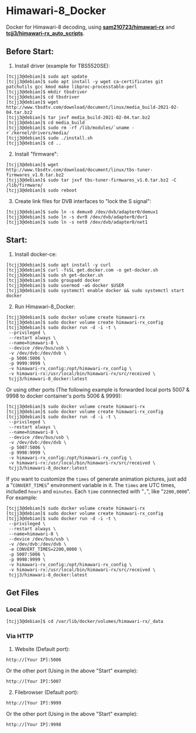 # Himawari-8_Docker
Docker for Himawari-8 decoding, using [**sam210723/himawari-rx**](https://github.com/sam210723/himawari-rx) and [**tcjj3/himawari-rx_auto_scripts**](https://github.com/tcjj3/himawari-rx_auto_scripts).


## Before Start:

1. Install driver (example for TBS5520SE):
```
[tcjj3@debian]$ sudo apt update
[tcjj3@debian]$ sudo apt install -y wget ca-certificates git patchutils gcc kmod make libproc-processtable-perl
[tcjj3@debian]$ mkdir tbsdriver
[tcjj3@debian]$ cd tbsdriver
[tcjj3@debian]$ wget http://www.tbsdtv.com/download/document/linux/media_build-2021-02-04.tar.bz2
[tcjj3@debian]$ tar jxvf media_build-2021-02-04.tar.bz2
[tcjj3@debian]$ cd media_build
[tcjj3@debian]$ sudo rm -rf /lib/modules/`uname -r`/kernel/drivers/media/
[tcjj3@debian]$ sudo ./install.sh
[tcjj3@debian]$ cd ..
```

2. Install "firmware":
```
[tcjj3@debian]$ wget http://www.tbsdtv.com/download/document/linux/tbs-tuner-firmwares_v1.0.tar.bz2
[tcjj3@debian]$ sudo tar jxvf tbs-tuner-firmwares_v1.0.tar.bz2 -C /lib/firmware/
[tcjj3@debian]$ sudo reboot
```

3. Create link files for DVB interfaces to "lock the S signal":
```
[tcjj3@debian]$ sudo ln -s demux0 /dev/dvb/adapter0/demux1
[tcjj3@debian]$ sudo ln -s dvr0 /dev/dvb/adapter0/dvr1
[tcjj3@debian]$ sudo ln -s net0 /dev/dvb/adapter0/net1
```


## Start:

1. Install docker-ce:
```
[tcjj3@debian]$ sudo apt install -y curl
[tcjj3@debian]$ curl -fsSL get.docker.com -o get-docker.sh
[tcjj3@debian]$ sudo sh get-docker.sh
[tcjj3@debian]$ sudo groupadd docker
[tcjj3@debian]$ sudo usermod -aG docker $USER
[tcjj3@debian]$ sudo systemctl enable docker && sudo systemctl start docker
```

2. Run Himawari-8_Docker:
```
[tcjj3@debian]$ sudo docker volume create himawari-rx
[tcjj3@debian]$ sudo docker volume create himawari-rx_config
[tcjj3@debian]$ sudo docker run -d -i -t \
 --privileged \
 --restart always \
 --name=himawari-8 \
 --device /dev/bus/usb \
 -v /dev/dvb:/dev/dvb \
 -p 5006:5006 \
 -p 9999:9999 \
 -v himawari-rx_config:/opt/himawari-rx_config \
 -v himawari-rx:/usr/local/bin/himawari-rx/src/received \
 tcjj3/himawari-8_docker:latest
```
   Or using other ports (The following example is forwarded local ports 5007 & 9998 to docker container's ports 5006 & 9999):
```
[tcjj3@debian]$ sudo docker volume create himawari-rx
[tcjj3@debian]$ sudo docker volume create himawari-rx_config
[tcjj3@debian]$ sudo docker run -d -i -t \
 --privileged \
 --restart always \
 --name=himawari-8 \
 --device /dev/bus/usb \
 -v /dev/dvb:/dev/dvb \
 -p 5007:5006 \
 -p 9998:9999 \
 -v himawari-rx_config:/opt/himawari-rx_config \
 -v himawari-rx:/usr/local/bin/himawari-rx/src/received \
 tcjj3/himawari-8_docker:latest
```
   If you want to customize the `times` of generate animation pictures, just add a "`CONVERT_TIMES`" environment variable in it. The `times` are UTC times, included `hours` and `minutes`. Each `time` connnected with "`,`", like "`2200,0000`".
   <br>
   For example:
```
[tcjj3@debian]$ sudo docker volume create himawari-rx
[tcjj3@debian]$ sudo docker volume create himawari-rx_config
[tcjj3@debian]$ sudo docker run -d -i -t \
 --privileged \
 --restart always \
 --name=himawari-8 \
 --device /dev/bus/usb \
 -v /dev/dvb:/dev/dvb \
 -e CONVERT_TIMES=2200,0000 \
 -p 5007:5006 \
 -p 9998:9999 \
 -v himawari-rx_config:/opt/himawari-rx_config \
 -v himawari-rx:/usr/local/bin/himawari-rx/src/received \
 tcjj3/himawari-8_docker:latest
```


## Get Files

### Local Disk

```
[tcjj3@debian]$ cd /var/lib/docker/volumes/himawari-rx/_data
```

### Via HTTP

1. Website (Default port):
```
http://[Your IP]:5006
```
   Or the other port (Using in the above "Start" example):
```
http://[Your IP]:5007
```

2. Filebrowser (Default port):
```
http://[Your IP]:9999
```
   Or the other port (Using in the above "Start" example):
```
http://[Your IP]:9998
```


